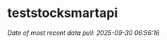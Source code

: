 
<!-- README.md is generated from README.Rmd. Please edit that file -->

# teststocksmartapi

*Date of most recent data pull: 2025-09-30 06:56:16*
